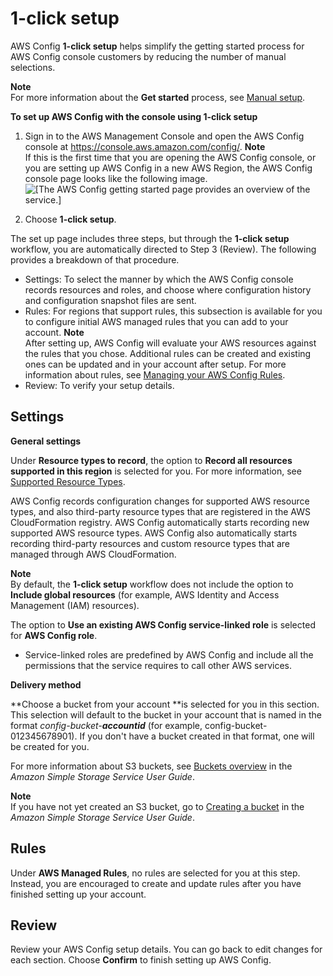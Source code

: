 # 1\-click setup<a name="1-click-setup"></a>

 AWS Config **1\-click setup** helps simplify the getting started process for AWS Config console customers by reducing the number of manual selections\.

**Note**  
 For more information about the **Get started** process, see [Manual setup](https://docs.aws.amazon.com/config/latest/developerguide/detailed-setup.html)\.

**To set up AWS Config with the console using **1\-click setup****

1. Sign in to the AWS Management Console and open the AWS Config console at [https://console\.aws\.amazon\.com/config/](https://console.aws.amazon.com/config/)\.
**Note**  
If this is the first time that you are opening the AWS Config console, or you are setting up AWS Config in a new AWS Region, the AWS Config console page looks like the following image\.  
![\[The AWS Config getting started page provides an overview of the service.\]](http://docs.aws.amazon.com/config/latest/developerguide/images/welcome.png)

1. Choose **1\-click setup**\. 

The set up page includes three steps, but through the **1\-click setup** workflow, you are automatically directed to Step 3 \(Review\)\. The following provides a breakdown of that procedure\.
+ Settings: To select the manner by which the AWS Config console records resources and roles, and choose where configuration history and configuration snapshot files are sent\.
+ Rules: For regions that support rules, this subsection is available for you to configure initial AWS managed rules that you can add to your account\.
**Note**  
After setting up, AWS Config will evaluate your AWS resources against the rules that you chose\. Additional rules can be created and existing ones can be updated and in your account after setup\. For more information about rules, see [Managing your AWS Config Rules](https://docs.aws.amazon.com/config/latest/developerguide/setting-up-aws-config-rules-with-console.html)\.
+ Review: To verify your setup details\.

## Settings<a name="1-click-setup-settings.title"></a>

**General settings**

Under **Resource types to record**, the option to **Record all resources supported in this region** is selected for you\. For more information, see [Supported Resource Types](https://docs.aws.amazon.com/config/latest/developerguide/resource-config-reference.html)\.

AWS Config records configuration changes for supported AWS resource types, and also third\-party resource types that are registered in the AWS CloudFormation registry\. AWS Config automatically starts recording new supported AWS resource types\. AWS Config also automatically starts recording third\-party resources and custom resource types that are managed through AWS CloudFormation\.

**Note**  
By default, the **1\-click setup** workflow does not include the option to **Include global resources** \(for example, AWS Identity and Access Management \(IAM\) resources\)\.

The option to **Use an existing AWS Config service\-linked role** is selected for **AWS Config role**\.
+ Service\-linked roles are predefined by AWS Config and include all the permissions that the service requires to call other AWS services\.

**Delivery method**

**Choose a bucket from your account **is selected for you in this section\. This selection will default to the bucket in your account that is named in the format *config\-bucket\-**accountid*** \(for example, config\-bucket\-012345678901\)\. If you don't have a bucket created in that format, one will be created for you\.

For more information about S3 buckets, see [Buckets overview](https://docs.aws.amazon.com/AmazonS3/latest/userguide/UsingBucket.html) in the *Amazon Simple Storage Service User Guide*\.

**Note**  
If you have not yet created an S3 bucket, go to [Creating a bucket](https://docs.aws.amazon.com/AmazonS3/latest/userguide/create-bucket-overview.html) in the *Amazon Simple Storage Service User Guide*\.

## Rules<a name="1-click-setup-rules.title"></a>

Under **AWS Managed Rules**, no rules are selected for you at this step\. Instead, you are encouraged to create and update rules after you have finished setting up your account\.

## Review<a name="1-click-setup-review.title"></a>

Review your AWS Config setup details\. You can go back to edit changes for each section\. Choose **Confirm** to finish setting up AWS Config\.